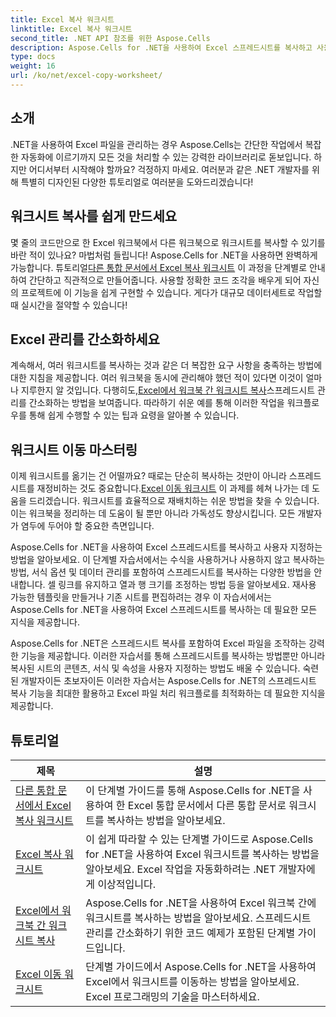 ```yaml
---
title: Excel 복사 워크시트
linktitle: Excel 복사 워크시트
second_title: .NET API 참조를 위한 Aspose.Cells
description: Aspose.Cells for .NET을 사용하여 Excel 스프레드시트를 복사하고 사용자 지정하는 방법을 알아보세요. 데이터 조작 및 서식 지정을 마스터하기 위한 자세한 튜토리얼.
type: docs
weight: 16
url: /ko/net/excel-copy-worksheet/
---
```

## 소개

.NET을 사용하여 Excel 파일을 관리하는 경우 Aspose.Cells는 간단한 작업에서 복잡한 자동화에 이르기까지 모든 것을 처리할 수 있는 강력한 라이브러리로 돋보입니다. 하지만 어디서부터 시작해야 할까요? 걱정하지 마세요. 여러분과 같은 .NET 개발자를 위해 특별히 디자인된 다양한 튜토리얼로 여러분을 도와드리겠습니다!

## 워크시트 복사를 쉽게 만드세요

 몇 줄의 코드만으로 한 Excel 워크북에서 다른 워크북으로 워크시트를 복사할 수 있기를 바란 적이 있나요? 마법처럼 들립니다! Aspose.Cells for .NET을 사용하면 완벽하게 가능합니다. 튜토리얼[다른 통합 문서에서 Excel 복사 워크시트](./excel-copy-worksheet-from-other-workbook/) 이 과정을 단계별로 안내하여 간단하고 직관적으로 만들어줍니다. 사용할 정확한 코드 조각을 배우게 되어 자신의 프로젝트에 이 기능을 쉽게 구현할 수 있습니다. 게다가 대규모 데이터세트로 작업할 때 실시간을 절약할 수 있습니다!

## Excel 관리를 간소화하세요

 계속해서, 여러 워크시트를 복사하는 것과 같은 더 복잡한 요구 사항을 충족하는 방법에 대한 지침을 제공합니다. 여러 워크북을 동시에 관리해야 했던 적이 있다면 이것이 얼마나 지루한지 알 것입니다. 다행히도,[Excel에서 워크북 간 워크시트 복사](./excel-copy-worksheets-between-workbooks/)스프레드시트 관리를 간소화하는 방법을 보여줍니다. 따라하기 쉬운 예를 통해 이러한 작업을 워크플로우를 통해 쉽게 수행할 수 있는 팁과 요령을 알아볼 수 있습니다.

## 워크시트 이동 마스터링

 이제 워크시트를 옮기는 건 어떨까요? 때로는 단순히 복사하는 것만이 아니라 스프레드시트를 재정비하는 것도 중요합니다.[Excel 이동 워크시트](./excel-move-worksheet/) 이 과제를 헤쳐 나가는 데 도움을 드리겠습니다. 워크시트를 효율적으로 재배치하는 쉬운 방법을 찾을 수 있습니다. 이는 워크북을 정리하는 데 도움이 될 뿐만 아니라 가독성도 향상시킵니다. 모든 개발자가 염두에 두어야 할 중요한 측면입니다.

Aspose.Cells for .NET을 사용하여 Excel 스프레드시트를 복사하고 사용자 지정하는 방법을 알아보세요. 이 단계별 자습서에서는 수식을 사용하거나 사용하지 않고 복사하는 방법, 서식 옵션 및 데이터 관리를 포함하여 스프레드시트를 복사하는 다양한 방법을 안내합니다. 셀 링크를 유지하고 열과 행 크기를 조정하는 방법 등을 알아보세요. 재사용 가능한 템플릿을 만들거나 기존 시트를 편집하려는 경우 이 자습서에서는 Aspose.Cells for .NET을 사용하여 Excel 스프레드시트를 복사하는 데 필요한 모든 지식을 제공합니다.

Aspose.Cells for .NET은 스프레드시트 복사를 포함하여 Excel 파일을 조작하는 강력한 기능을 제공합니다. 이러한 자습서를 통해 스프레드시트를 복사하는 방법뿐만 아니라 복사된 시트의 콘텐츠, 서식 및 속성을 사용자 지정하는 방법도 배울 수 있습니다. 숙련된 개발자이든 초보자이든 이러한 자습서는 Aspose.Cells for .NET의 스프레드시트 복사 기능을 최대한 활용하고 Excel 파일 처리 워크플로를 최적화하는 데 필요한 지식을 제공합니다.

## 튜토리얼 
| 제목 | 설명 |
| --- | --- |
| [다른 통합 문서에서 Excel 복사 워크시트](./excel-copy-worksheet-from-other-workbook/) | 이 단계별 가이드를 통해 Aspose.Cells for .NET을 사용하여 한 Excel 통합 문서에서 다른 통합 문서로 워크시트를 복사하는 방법을 알아보세요. |  
| [Excel 복사 워크시트](./excel-copy-worksheet/) | 이 쉽게 따라할 수 있는 단계별 가이드로 Aspose.Cells for .NET을 사용하여 Excel 워크시트를 복사하는 방법을 알아보세요. Excel 작업을 자동화하려는 .NET 개발자에게 이상적입니다. |  
| [Excel에서 워크북 간 워크시트 복사](./excel-copy-worksheets-between-workbooks/) | Aspose.Cells for .NET을 사용하여 Excel 워크북 간에 워크시트를 복사하는 방법을 알아보세요. 스프레드시트 관리를 간소화하기 위한 코드 예제가 포함된 단계별 가이드입니다. |  
| [Excel 이동 워크시트](./excel-move-worksheet/) | 단계별 가이드에서 Aspose.Cells for .NET을 사용하여 Excel에서 워크시트를 이동하는 방법을 알아보세요. Excel 프로그래밍의 기술을 마스터하세요. |  